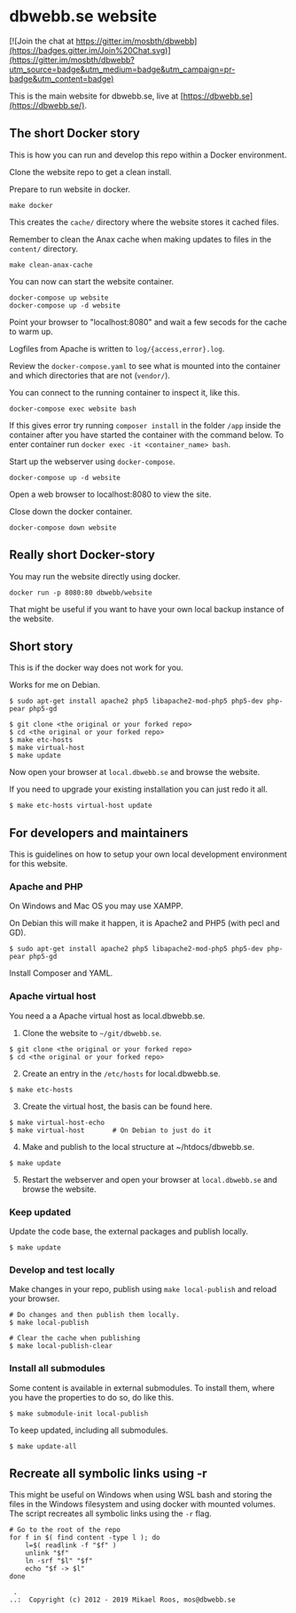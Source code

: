 dbwebb.se website
================================

[![Join the chat at https://gitter.im/mosbth/dbwebb](https://badges.gitter.im/Join%20Chat.svg)](https://gitter.im/mosbth/dbwebb?utm_source=badge&utm_medium=badge&utm_campaign=pr-badge&utm_content=badge)

This is the main website for dbwebb.se, live at [https://dbwebb.se](https://dbwebb.se/).



The short Docker story
--------------------------------

This is how you can run and develop this repo within a Docker environment.

Clone the website repo to get a clean install.

Prepare to run website in docker.

```
make docker
```

This creates the `cache/` directory where the website stores it cached files.

Remember to clean the Anax cache when making updates to files in the `content/` directory.

```
make clean-anax-cache
```

You can now can start the website container.

```
docker-compose up website
docker-compose up -d website
```

Point your browser to "localhost:8080" and wait a few secods for the cache to warm up.

Logfiles from Apache is written to `log/{access,error}.log`.

Review the `docker-compose.yaml` to see what is mounted into the container and which directories that are not (`vendor/`).

You can connect to the running container to inspect it, like this.

```
docker-compose exec website bash
```


If this gives error try running `composer install` in the folder `/app` inside the container after you have started the container with the command below. To enter container run `docker exec -it <container_name> bash`.

Start up the webserver using `docker-compose`.

```
docker-compose up -d website
```

Open a web browser to localhost:8080 to view the site.

Close down the docker container.

```
docker-compose down website
```


Really short Docker-story
--------------------------------

You may run the website directly using docker.

```
docker run -p 8080:80 dbwebb/website
```

That might be useful if you want to have your own local backup instance of the website.



Short story
--------------------------------

This is if the docker way does not work for you.

Works for me on Debian.

```
$ sudo apt-get install apache2 php5 libapache2-mod-php5 php5-dev php-pear php5-gd
```

```
$ git clone <the original or your forked repo>
$ cd <the original or your forked repo>
$ make etc-hosts
$ make virtual-host
$ make update
```

Now open your browser at `local.dbwebb.se` and browse the website.

If you need to upgrade your existing installation you can just redo it all.

```
$ make etc-hosts virtual-host update
```



For developers and maintainers
--------------------------------

This is guidelines on how to setup your own local development environment for this website.



### Apache and PHP

On Windows and Mac OS you may use XAMPP.

On Debian this will make it happen, it is Apache2 and PHP5 (with pecl and GD).

```
$ sudo apt-get install apache2 php5 libapache2-mod-php5 php5-dev php-pear php5-gd
```

Install Composer and YAML.



### Apache virtual host

You need a a Apache virtual host as local.dbwebb.se.

1) Clone the website to `~/git/dbwebb.se`.

```
$ git clone <the original or your forked repo>
$ cd <the original or your forked repo>
```

2) Create an entry in the `/etc/hosts` for local.dbwebb.se.

```
$ make etc-hosts
```

3) Create the virtual host, the basis can be found here.

```
$ make virtual-host-echo
$ make virtual-host       # On Debian to just do it
```

4) Make and publish to the local structure at ~/htdocs/dbwebb.se.

```
$ make update
```

5) Restart the webserver and open your browser at `local.dbwebb.se` and browse the website.



### Keep updated

Update the code base, the external packages and publish locally.

```
$ make update
```



### Develop and test locally

Make changes in your repo, publish using `make local-publish` and reload your browser.

```
# Do changes and then publish them locally.
$ make local-publish

# Clear the cache when publishing
$ make local-publish-clear
```



### Install all submodules

Some content is available in external submodules. To install them, where you have the properties to do so, do like this.

```
$ make submodule-init local-publish
```

To keep updated, including all submodules.

```
$ make update-all
```



Recreate all symbolic links using -r
--------------------------------

This might be useful on Windows when using WSL bash and storing the files in the Windows filesystem and using docker with mounted volumes. The script recreates all symbolic links using the `-r` flag.

```
# Go to the root of the repo
for f in $( find content -type l ); do
    l=$( readlink -f "$f" )
    unlink "$f"
    ln -srf "$l" "$f"
    echo "$f -> $l"
done
```



```                                                            
 .                                                             
..:  Copyright (c) 2012 - 2019 Mikael Roos, mos@dbwebb.se   
```                                                            

